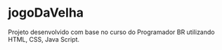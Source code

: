 # jogoDaVelha
Projeto desenvolvido com base no curso do Programador BR utilizando HTML, CSS, Java Script.
